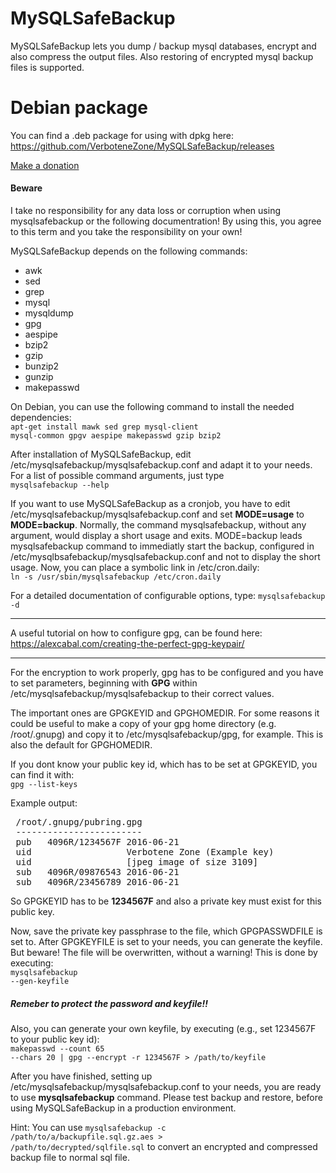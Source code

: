 # MySQLSafeBackup
MySQLSafeBackup lets you dump / backup mysql databases, encrypt and also compress the output files. Also restoring of encrypted mysql backup files is supported.

# Debian package
You can find a .deb package for using with dpkg here: https://github.com/VerboteneZone/MySQLSafeBackup/releases

<a href="https://www.paypal.com/cgi-bin/webscr?cmd=_donations&business=helga_welter%40hotmail%2ecom&lc=MQ&item_name=Oliver%20Welter&item_number=mysqlsafebackup&no_note=0&currency_code=EUR&bn=PP%2dDonationsBF%3abtn_donate_LG%2egif%3aNonHostedGuest">Make a donation</a>

<h4>Beware</h4>
<p>
I take no responsibility for any data loss or corruption when using mysqlsafebackup or the following documentration! 
By using this, you agree to this term and you take the responsibility on your own!
</p>

MySQLSafeBackup depends on the following commands:
<ul>
<li>awk</li>
<li>sed</li>
<li>grep</li>
<li>mysql</li>
<li>mysqldump</li>
<li>gpg</li>
<li>aespipe</li>
<li>bzip2</li>
<li>gzip</li>
<li>bunzip2</li>
<li>gunzip</li>
<li>makepasswd</li>
</ul>

On Debian, you can use the following command to install the needed dependencies:<br />
<code>apt-get install mawk sed grep mysql-client mysql-common gpgv aespipe makepasswd gzip bzip2</code>

After installation of MySQLSafeBackup, edit /etc/mysqlsafebackup/mysqlsafebackup.conf and adapt it to your needs. For a list of possible command arguments, just type<br />
<code>mysqlsafebackup --help</code>

If you want to use MySQLSafeBackup as a cronjob, you have to edit /etc/mysqlsafebackup/mysqlsafebackup.conf and set <strong>MODE=usage</strong> to <strong>MODE=backup</strong>.
Normally, the command mysqlsafebackup, without any argument, would display a short usage and exits. MODE=backup leads mysqlsafebackup command to immediatly start the backup, configured in /etc/mysqlbsafebackup/mysqlsafebackup.conf and not to display the short usage.
Now, you can place a symbolic link in /etc/cron.daily:<br />
<code>ln -s /usr/sbin/mysqlsafebackup /etc/cron.daily</code>

For a detailed documentation of configurable options, type:
<code>mysqlsafebackup -d</code>

<hr/>

A useful tutorial on how to configure gpg, can be found here: https://alexcabal.com/creating-the-perfect-gpg-keypair/

<hr/>

For the encryption to work properly, gpg has to be configured and you have to set parameters, beginning with <strong>GPG</strong> within /etc/mysqlsafebackup/mysqlsafebackup to their correct values.

The important ones are GPGKEYID and GPGHOMEDIR. For some reasons it could be useful to make a copy of your gpg home directory (e.g. /root/.gnupg) and copy it to /etc/mysqlsafebackup/gpg, for example. This is also the default for GPGHOMEDIR.

If you dont know your public key id, which has to be set at GPGKEYID, you can find it with:<br />
<code>gpg --list-keys</code>

Example output:<br />
<pre>
 /root/.gnupg/pubring.gpg
 ------------------------
 pub   4096R/1234567F 2016-06-21
 uid                  Verbotene Zone (Example key) <contact@verbotene.zone>
 uid                  [jpeg image of size 3109]
 sub   4096R/09876543 2016-06-21
 sub   4096R/23456789 2016-06-21
</pre>

So GPGKEYID has to be <strong>1234567F</strong> and also a private key must exist for this public key.

Now, save the private key passphrase to the file, which GPGPASSWDFILE is set to. After GPGKEYFILE is set to your needs, you can generate the keyfile. But beware! The file will be overwritten, without a warning! This is done by executing:<br />
<code>mysqlsafebackup --gen-keyfile</code>

<h5>Remeber to protect the password and keyfile!!</h5>

Also, you can generate your own keyfile, by executing (e.g., set 1234567F to your public key id):<br />
<code>makepasswd --count 65 --chars 20 | gpg --encrypt -r 1234567F > /path/to/keyfile</code>

After you have finished, setting up /etc/mysqlsafebackup/mysqlsafebackup.conf to your needs, you are ready to use <strong>mysqlsafebackup</strong> command. Please test backup and restore, before using MySQLSafeBackup in a production environment.

Hint:
You can use <code>mysqlsafebackup -c /path/to/a/backupfile.sql.gz.aes > /path/to/decrypted/sqlfile.sql</code> to convert an encrypted and compressed backup file to normal sql file.
